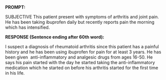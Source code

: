 **PROMPT:**

SUBJECTIVE This patient present with symptoms of arthritis and joint pain. He has been taking ibuprofen daily but recently reports pain the morning which has intensified. 

**RESPONSE (Sentence ending after 60th word):**

I suspect a diagnosis of rheumatoid arthritis since this patient has a painful history and he has been using ibuprofen for pain for at least 3 years. He has been given  anti-inflammatory and analgesic drugs from ages 16-50. He says his pain started with the day he started taking the anti-inflammatory medication which he started on before his arthritis started for the first time in his life. 